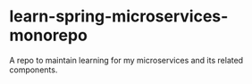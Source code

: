 # learn-spring-microservices-monorepo
A repo to maintain learning for my microservices and its related components.
